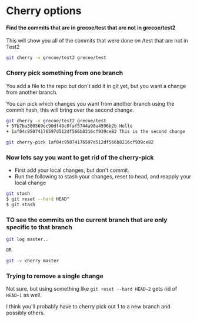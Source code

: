 # Cherry options


#### Find the commits that are in grecoe/test that are not in grecoe/test2

This will show you all of the commits that were done on /test that are not in Test2

```bash
git cherry -v grecoe/test2 grecoe/test
```

### Cherry pick something from one branch

You add a file to the repo but don't add it in git yet, but you want a change from another branch.

You can pick which changes you want from another branch using the commit hash, this will bring over the second change. 

```bash
git cherry -v grecoe/test2 grecoe/test
+ 57b7ba300569ec90df40c0faf5744a98a4596b2b Hello
+ 1af04c95074176597d512df566b8216cf939ce82 This is the second change

git cherry-pick 1af04c95074176597d512df566b8216cf939ce82
```

### Now lets say you want to get rid of the cherry-pick 

- First add your local changes, but don't commit.
- Run the following to stash your changes, reset to head, and reapply your local change

```bash
git stash
$ git reset --hard HEAD^
$ git stash 
```

### TO see the commits on the current branch that are only specific to that branch

```bash
git log master..

OR

git -v cherry master
```

### Trying to remove a single change

Not sure, but using something like `git reset --hard HEAD~2` gets rid of `HEAD~1` as well. 

I think you'll probably have to cherry pick out 1 to a new branch and possibly others. 